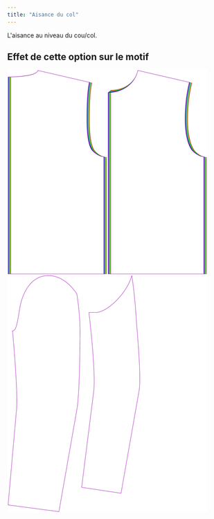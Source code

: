 ```yaml
---
title: "Aisance du col"
---
```


L'aisance au niveau du cou/col.

## Effet de cette option sur le motif

![Cette image montre l'effet de cette option en superposant plusieurs variantes qui ont une valeur différente pour cette option](bent_collarease_sample.svg "Effet de cette option sur le modèle")
